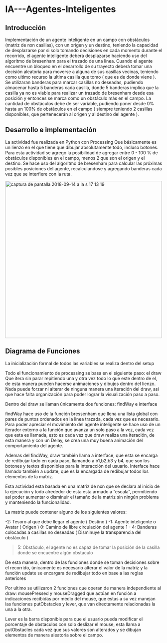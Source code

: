 # IA---Agentes-Inteligentes
## Introducción

Implementación de un agente inteligente en un campo con obstáculos (matriz de nxn casillas), con un origen y un destino, teniendo la capacidad de desplazarse por si solo tomando decisiones en cada momento durante el recorrido, el agente inteligente deberá desplazarse haciendo uso del algoritmo de bresenham para el trazado de una linea.
Cuando el agente encuentre un bloqueo en el desarrollo de su trayecto deberá tomar una decisión aleatoria para moverse a alguna de sus casillas vecinas, teniendo como ultimo recurso la ultima casilla que tomo ( que es de donde viene ).
Se utilizaran banderas para marcar casillas no deseadas, pudiendo almacenar hasta 5 banderas cada casilla, donde 5 banderas implica que la casilla ya no es viable para realizar un trazado de bresenham desde esa posición y entonces se marca como un obstáculo más en el campo.
La cantidad de obstáculos debe de ser variable, pudiendo poner desde 0% hasta un 100% de obstáculos en el campo ( siempre teniendo 2 casillas disponibles, que pertenecerán al origen y al destino del agente ).

## Desarrollo e implementación

La actividad fue realizada en Python con Processing
Que básicamente es un lienzo en el que tiene que dibujar absolutamente todo, incluso botones.
Para esta actividad se agrego la posibilidad de agregar entre 0 - 100 % de obstáculos disponibles en el campo, menos 2 que son el origen y el destino.
Se hace uso del algoritmo de bresenham para calcular las próximas posibles posiciones del agente, recalculandose y agregando banderas cada vez que se interfiere con la ruta.

<img width="502" alt="captura de pantalla 2018-09-14 a la s 17 13 19" src="https://user-images.githubusercontent.com/28017456/45577444-99f2a080-b841-11e8-8d05-9aafa4410180.png">


## Diagrama de Funciones



La inicialización formal de todos las variables se realiza dentro del setup

Todo el funcionamiento de processing se basa en el siguiente paso: el draw
Que itera sin parar repitiendo una y otra vez todo lo que este dentro de el, de esta manera pueden hacerse animaciones y dibujos dentro del lienzo.
Nada puede forzar ni alterar de ninguna manera una iteración del draw, asi que hace falta organización para poder lograr la visualización paso a paso. 

Dentro del draw se llaman únicamente dos funciones: findWay e interface

findWay hace uso de la función bressenham que llena una lista global con pares de puntos ordenados en la linea trazada, cada vez que es necesario. Para poder apreciar el movimiento del agente inteligente se hace uso de un iterador externo a la función que avanza un solo paso a la vez, cada vez que esta es llamada, esto es cada vez que draw realiza una iteración, de esta manera y con un Delay, se crea una muy buena animación del comportamiento del agente.

Ademas del findWay, draw también llama a interface, que esta se encarga de redibujar todo en cada paso, llamando a b1,b2,b3 y b4, que son los botones y textos disponibles para la interacción del usuario.
Interface hace llamado también a update, que es la encargada de redibujar todos los elementos de la matriz.

Esta actividad esta basada en una matriz de nxn que se declara al inicio de la ejecución y todo alrededor de esta esta armado a “escala”, permitiendo así poder aumentar o disminuir el tamaño de la matriz sin ningún problema y manteniendo la funcionalidad.

La matriz puede contener alguno de los siguientes valores:

-2: Tesoro al que debe llegar el agente ( Destino )
-1: Agente inteligente o Avatar ( Origen )
0:  Camino de libre circulación del agente
1 - 4: Banderas colocadas a casillas no deseadas ( Disminuye la transparencia del obstáculo )
> 5: Obstáculo, el agente no es capaz de tomar la posición de la casilla donde se encuentre algún obstáculo 

De esta manera, dentro de las funciones donde se toman decisiones sobre el recorrido, únicamente es necesario alterar el valor de la matriz y la función update se encargara de redibujar todo en base a las reglas anteriores

Por ultimo se utilizaron 2 funciones que operan de manera independiente al draw:
mousePressed y mouseDragged que actúan en función a indicaciones recibidas por medio del mouse, que estas a su vez manejan las funciones putObstacles y lever, que van directamente relacionadas la una a la otra.

Lever es la barra disponible para que el usuario pueda modificar el porcentaje de obstaculos con solo deslizar el mouse, esta llama a putObstacles cada vez que sus valores son alterados y se dibujan elementos de manera aleatoria sobre el campo.

